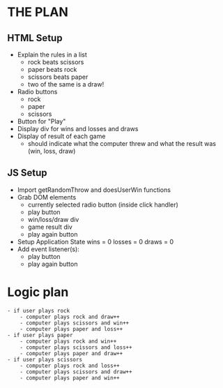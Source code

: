 # THE PLAN

## HTML Setup

- Explain the rules in a list
    - rock beats scissors
    - paper beats rock
    - scissors beats paper
    - two of the same is a draw!
- Radio buttons
    - rock
    - paper
    - scissors
- Button for "Play"
- Display div for wins and losses and draws
- Display of result of each game
    - should indicate what the computer threw and what the result was (win, loss, draw)

## JS Setup

- Import getRandomThrow and doesUserWin functions
- Grab DOM elements
    - currently selected radio button (inside click handler)
    - play button
    - win/loss/draw div
    - game result div
    - play again button
- Setup Application State 
    wins = 0
    losses = 0
    draws = 0
- Add event listener(s):
    - play button
    - play again button

# Logic plan

    - if user plays rock
        - computer plays rock and draw++
        - computer plays scissors and win++
        - computer plays paper and loss++
    - if user plays paper
        - computer plays rock and win++
        - computer plays scissors and loss++
        - computer plays paper and draw++
    - if user plays scissors
        - computer plays rock and loss++
        - computer plays scissors and draw++
        - computer plays paper and win++
    
    